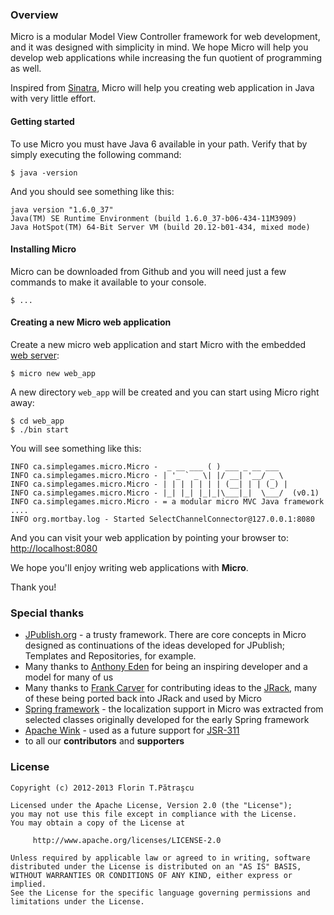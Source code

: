 ### Overview
Micro is a modular Model View Controller framework for web development, and it was designed with simplicity in mind. We hope Micro will help you develop web applications while increasing the fun quotient of programming as well.

Inspired from [Sinatra](http://www.sinatrarb.com/), Micro will help you creating web application in Java with very little effort.

#### Getting started

To use Micro you must have Java 6 available in your path. Verify that by simply executing the following command:

    $ java -version

And you should see something like this:
    
    java version "1.6.0_37"
    Java(TM) SE Runtime Environment (build 1.6.0_37-b06-434-11M3909)
    Java HotSpot(TM) 64-Bit Server VM (build 20.12-b01-434, mixed mode)
    
#### Installing Micro
Micro can be downloaded from Github and you will need just a few commands to make it available to your console.

    $ ...

#### Creating a new Micro web application
Create a new micro web application and start Micro with the embedded [web server](http://docs.codehaus.org/display/JETTY/About+Jetty):

    $ micro new web_app

A new directory `web_app` will be created and you can start using Micro right away:
    
    $ cd web_app
    $ ./bin start

You will see something like this:
    
    INFO ca.simplegames.micro.Micro -  _ __ ___ ( ) ___ _ __ ___ 
    INFO ca.simplegames.micro.Micro - | '_ ` _ \| |/ __| '__/ _ \ 
    INFO ca.simplegames.micro.Micro - | | | | | | | (__| | | (_) |
    INFO ca.simplegames.micro.Micro - |_| |_| |_|_|\___|_|  \___/  (v0.1)
    INFO ca.simplegames.micro.Micro - = a modular micro MVC Java framework
    .... 
    INFO org.mortbay.log - Started SelectChannelConnector@127.0.0.1:8080 

And you can visit your web application by pointing your browser to: [http://localhost:8080](http://localhost:8080)

We hope you'll enjoy writing web applications with **Micro**.

Thank you!    

### Special thanks
  - [JPublish.org](http://jpublish.org/) - a trusty framework. There are core concepts in Micro designed as continuations of the ideas developed for JPublish; Templates and Repositories, for example.
  - Many thanks to [Anthony Eden](https://github.com/aeden) for being an inspiring developer and a model for many of us
  - Many thanks to [Frank Carver](https://github.com/efficacy) for contributing ideas to the [JRack](https://github.com/florinpatrascu/jrack), many of these being ported back into JRack and used by Micro
  - [Spring framework](http://www.springsource.org/) - the localization support in Micro was extracted from selected classes originally developed for the early Spring framework
  - [Apache Wink](http://en.wikipedia.org/wiki/Apache_Wink) - used as a future support for [JSR-311](http://www.jcp.org/en/jsr/detail?id=311)
  - to all our **contributors** and **supporters**
  
### License

    Copyright (c) 2012-2013 Florin T.Pătraşcu

    Licensed under the Apache License, Version 2.0 (the "License");
    you may not use this file except in compliance with the License.
    You may obtain a copy of the License at

         http://www.apache.org/licenses/LICENSE-2.0

    Unless required by applicable law or agreed to in writing, software
    distributed under the License is distributed on an "AS IS" BASIS,
    WITHOUT WARRANTIES OR CONDITIONS OF ANY KIND, either express or implied.
    See the License for the specific language governing permissions and
    limitations under the License.
    